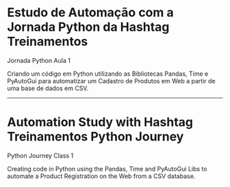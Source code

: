 # Estudo de Automação com a Jornada Python da Hashtag Treinamentos

Jornada Python Aula 1

Criando um código em Python utilizando as Bibliotecas Pandas, Time e PyAutoGui para automatizar um Cadastro de Produtos em Web a partir de uma base de dados em CSV.

--------------------------------------------------------------------------------------

# Automation Study with Hashtag Treinamentos Python Journey

Python Journey Class 1

Creating code in Python using the Pandas, Time and PyAutoGui Libs to automate a Product Registration on the Web from a CSV database.
